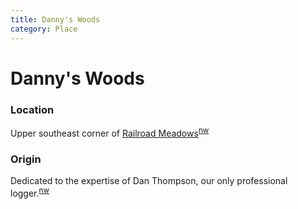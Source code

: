 ```yaml
---
title: Danny's Woods
category: Place
---
```

# Danny's Woods
### Location

Upper southeast corner of [Railroad Meadows](/Run/Railroad-Meadows)<sup>[nw][]</sup>

### Origin

Dedicated to the expertise of Dan Thompson, our only professional logger.<sup>[nw][]</sup>


[nw]: Names-Walt "Meany Names by Walter Little, 1984"

